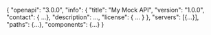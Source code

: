 {
  "openapi": "3.0.0",
  "info": {
    "title": "My Mock API",
    "version": "1.0.0",
    "contact": { ...},
    "description": ...,
    "license": { ... }
  },
  "servers": [{...}],
  "paths": {...},
  "components": {...}
}